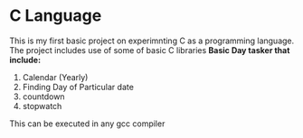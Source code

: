 # C Language 
This is my first basic project on experimnting C as a programming language.
The project includes use of some of basic C libraries
<b>Basic Day tasker that include:</b>
1. Calendar (Yearly)
2. Finding Day of Particular date
3. countdown
4. stopwatch

This can be executed in any gcc compiler
